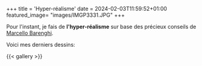 +++
title = 'Hyper-réalisme'
date = 2024-02-03T11:59:52+01:00
featured_image= "images/IMGP3331.JPG"
+++

Pour l'instant, je fais de **l'hyper-réalisme** sur base des précieux conseils de [Marcello Barenghi](https://www.marcellobarenghi.com/).

Voici mes derniers dessins:

{{< gallery >}}
